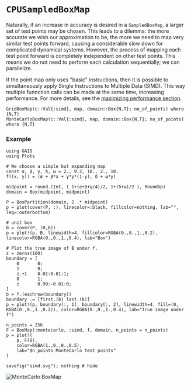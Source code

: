 # `CPUSampledBoxMap`

Naturally, if an increase in accuracy is desired in a `SampledBoxMap`, a larger set of test points may be chosen. This leads to a dilemma: the more accurate we wish our approximation to be, the more we need to map very similar test points forward, causing a considerable slow down for complicated dynamical systems. However, the process of mapping each test point forward is completely independent on other test points. This means we do not need to perform each calculation sequentially; we can parallelize. 

If the point map only uses "basic" instructions, then it is possible to simultaneously apply Single Instructions to Multiple Data (SIMD). This way multiple funnction calls can be made at the same time, increasing performance. For more details, see the [maximizing performance section](https://gaioguys.github.io/GAIO.jl/simd/). 

```@docs
GridBoxMap(c::Val{:simd}, map, domain::Box{N,T}; no_of_points) where {N,T}
MonteCarloBoxMap(c::Val{:simd}, map, domain::Box{N,T}; no_of_points) where {N,T}
```

### Example

```@setup 1
using GAIO
using Plots

# We choose a simple but expanding map
const α, β, γ, δ, ω = 2., 9.2, 10., 2., 10.
f((x, y)) = (α + β*x + γ*y*(1-y), δ + ω*y)

midpoint = round.(Int, ( 1+(α+β+γ/4)/2, 1+(δ+ω)/2 ), RoundUp)
domain = Box(midpoint, midpoint)

P = BoxPartition(domain, 2 .* midpoint)
p = plot(cover(P, :), linecolor=:black, fillcolor=nothing, lab="", leg=:outerbottom)

# unit box
B = cover(P, (0,0))
p = plot!(p, B, linewidth=4, fillcolor=RGBA(0.,0.,1.,0.2), linecolor=RGBA(0.,0.,1.,0.4), lab="Box")

# Plot the true image of B under f.
z = zeros(100)
boundary = [
    0       0;
    1       0;
    z.+1    0.01:0.01:1;
    0       1;
    z       0.99:-0.01:0;
]
b = f.(eachrow(boundary))
boundary .= [first.(b) last.(b)]
p = plot!(p, boundary[:, 1], boundary[:, 2], linewidth=4, fill=(0, RGBA(0.,0.,1.,0.2)), color=RGBA(0.,0.,1.,0.4), lab="True image under f")
```

```@repl 1
n_points = 256
F = BoxMap(:montecarlo, :simd, f, domain, n_points = n_points)
p = plot!(
    p, F(B), 
    color=RGBA(1.,0.,0.,0.5), 
    lab="$n_points MonteCarlo test points"
)

savefig("simd.svg"); nothing # hide
```

![MonteCarlo BoxMap](simd.svg)
